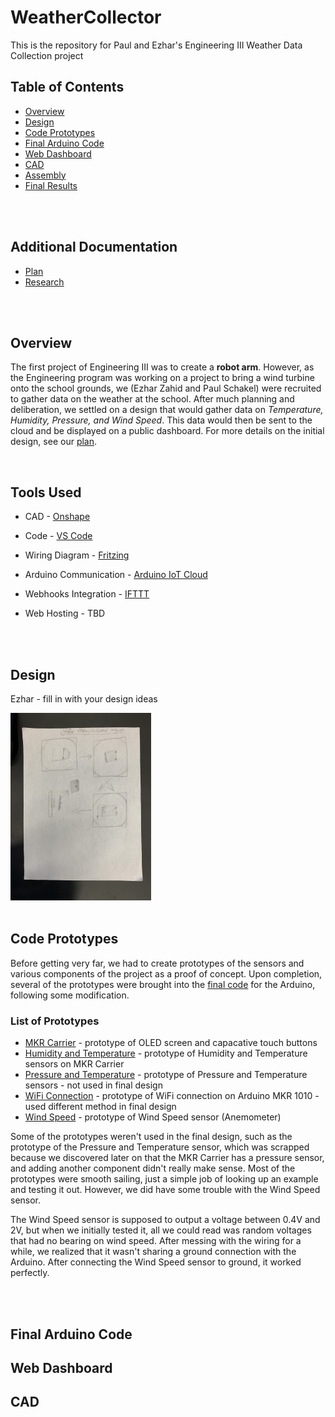 # WeatherCollector
This is the repository for Paul and Ezhar's Engineering III Weather Data Collection project

## Table of Contents
* [Overview](#overview)
* [Design](#design)
* [Code Prototypes](#code-prototypes)
* [Final Arduino Code](#final-arduino-code)
* [Web Dashboard](#web-dashboard)
* [CAD](#cad)
* [Assembly](#assembly)
* [Final Results](#final-results)

<br>
<br>

## Additional Documentation
* [Plan](docs/plan.md)
* [Research](docs/research.md)

<br>
<br>

## Overview

The first project of Engineering III was to create a **robot arm**. However, as the Engineering program was working on a project to bring a wind turbine onto the school grounds, we (Ezhar Zahid and Paul Schakel) were recruited to gather data on the weather at the school. After much planning and deliberation, we settled on a design that would gather data on *Temperature, Humidity, Pressure, and Wind Speed*. This data would then be sent to the cloud and be displayed on a public dashboard. For more details on the initial design, see our [plan](docs/plan.md).

<br>

## Tools Used
- CAD - [Onshape](https://www.onshape.com/en/)

- Code - [VS Code](https://code.visualstudio.com/)

- Wiring Diagram - [Fritzing](https://fritzing.org/)

- Arduino Communication - [Arduino IoT Cloud](https://docs.arduino.cc/cloud/iot-cloud)

- Webhooks Integration - [IFTTT](https://ifttt.com/)

- Web Hosting - TBD

<br>
<br>

## Design

Ezhar - fill in with your design ideas

<img src="images/initial_sketch_design.jpg" height=300px>


<br>
<br>

## Code Prototypes

Before getting very far, we had to create prototypes of the sensors and various components of the project as a proof of concept. Upon completion, several of the prototypes were brought into the [final code](#final-code) for the Arduino, following some modification.

### List of Prototypes
* [MKR Carrier](prototypes/MKR_Carrier/MKR_Carrier.ino) - prototype of OLED screen and capacative touch buttons
* [Humidity and Temperature](prototypes/humidity_temp/humidity_temp.ino) - prototype of Humidity and Temperature sensors on MKR Carrier
* [Pressure and Temperature](prototypes/pressure_temp/pressure_temp.ino) - prototype of Pressure and Temperature sensors - not used in final design
* [WiFi Connection](prototypes/wifi_connection/wifi_connection.ino) - prototype of WiFi connection on Arduino MKR 1010 - used different method in final design
* [Wind Speed](prototypes/wind_speed/wind_speed.ino) - prototype of Wind Speed sensor (Anemometer)

Some of the prototypes weren't used in the final design, such as the prototype of the Pressure and Temperature sensor, which was scrapped because we discovered later on that the MKR Carrier has a pressure sensor, and adding another component didn't really make sense. Most of the prototypes were smooth sailing, just a simple job of looking up an example and testing it out. However, we did have some trouble with the Wind Speed sensor. 

The Wind Speed sensor is supposed to output a voltage between 0.4V and 2V, but when we initially tested it, all we could read was random voltages that had no bearing on wind speed. After messing with the wiring for a while, we realized that it wasn't sharing a ground connection with the Arduino. After connecting the Wind Speed sensor to ground, it worked perfectly.

<br>
<br>

## Final Arduino Code



## Web Dashboard



## CAD
